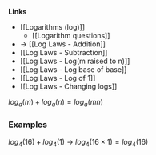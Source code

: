 **Links**
- [[Logarithms (log)]] 
	- [[Logarithm questions]] 
- -\> [[Log Laws - Addition]] 
- [[Log Laws - Subtraction]]
- [[Log Laws - Log(m raised to n)]]
- [[Log Laws - Log base of base]]
- [[Log Laws - Log of 1]]
- [[Log Laws - Changing logs]]

$log_{a}(m)+log_{a}(n)=log_{a}(mn)$

### Examples
$log_{4}(16) + log_{4}(1)$
-> $log_{4}(16\times1) = log_{4}(16)$